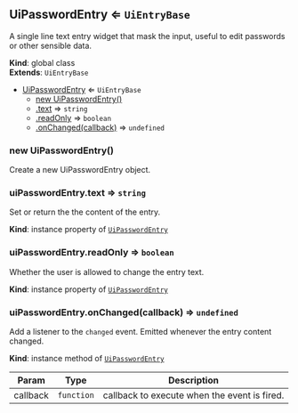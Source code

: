 <a name="UiPasswordEntry"></a>

## UiPasswordEntry ⇐ <code>UiEntryBase</code>
A single line text entry widget that mask the input, useful to edit passwords or other sensible data.

**Kind**: global class  
**Extends**: <code>UiEntryBase</code>  

* [UiPasswordEntry](#UiPasswordEntry) ⇐ <code>UiEntryBase</code>
    * [new UiPasswordEntry()](#new_UiPasswordEntry_new)
    * [.text](#UiEntryBase+text) ⇒ <code>string</code>
    * [.readOnly](#UiEntryBase+readOnly) ⇒ <code>boolean</code>
    * [.onChanged(callback)](#UiEntryBase+onChanged) ⇒ <code>undefined</code>

<a name="new_UiPasswordEntry_new"></a>

### new UiPasswordEntry()
Create a new UiPasswordEntry object.

<a name="UiEntryBase+text"></a>

### uiPasswordEntry.text ⇒ <code>string</code>
Set or return the the content of the entry.

**Kind**: instance property of [<code>UiPasswordEntry</code>](#UiPasswordEntry)  
<a name="UiEntryBase+readOnly"></a>

### uiPasswordEntry.readOnly ⇒ <code>boolean</code>
Whether the user is allowed to change the entry text.

**Kind**: instance property of [<code>UiPasswordEntry</code>](#UiPasswordEntry)  
<a name="UiEntryBase+onChanged"></a>

### uiPasswordEntry.onChanged(callback) ⇒ <code>undefined</code>
Add a listener to the `changed` event. Emitted whenever the entry content changed.

**Kind**: instance method of [<code>UiPasswordEntry</code>](#UiPasswordEntry)  

| Param | Type | Description |
| --- | --- | --- |
| callback | <code>function</code> | callback to execute when the event is fired. |

